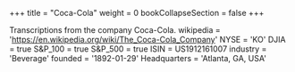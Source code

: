 +++ 
title = "Coca-Cola" 
weight = 0 
bookCollapseSection = false
+++ 

Transcriptions from the company Coca-Cola.
wikipedia = 'https://en.wikipedia.org/wiki/The_Coca-Cola_Company'
NYSE = 'KO'
DJIA = true
S&P_100 = true
S&P_500 = true
ISIN = US1912161007
industry = 'Beverage'
founded = '1892-01-29'
Headquarters = 'Atlanta, GA, USA'
